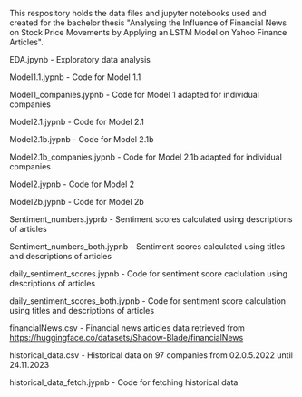 This respository holds the data files and jupyter notebooks used and created for the bachelor thesis "Analysing the Influence of Financial News on Stock Price Movements by Applying an LSTM Model on Yahoo Finance Articles".

EDA.jpynb - Exploratory data analysis

Model1.1.jypnb - Code for Model 1.1

Model1_companies.jypnb - Code for Model 1 adapted for individual companies

Model2.1.jypnb - Code for Model 2.1

Model2.1b.jypnb - Code for Model 2.1b

Model2.1b_companies.jypnb - Code for Model 2.1b adapted for individual companies

Model2.jypnb - Code for Model 2

Model2b.jypnb - Code for Model 2b

Sentiment_numbers.jypnb - Sentiment scores calculated using descriptions of articles

Sentiment_numbers_both.jypnb - Sentiment scores calculated using titles and descriptions of articles

daily_sentiment_scores.jypnb - Code for sentiment score caclulation using descriptions of articles

daily_sentiment_scores_both.jypnb - Code for sentiment score calculation using titles and descriptions of articles

financialNews.csv - Financial news articles data retrieved from https://huggingface.co/datasets/Shadow-Blade/financialNews
 
historical_data.csv - Historical data on 97 companies from 02.0.5.2022 until 24.11.2023

historical_data_fetch.jypnb - Code for fetching historical data


